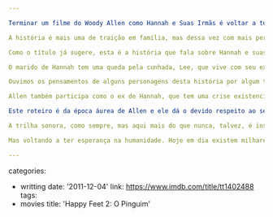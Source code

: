```yaml
---

Terminar um filme do Woody Allen como Hannah e Suas Irmãs é voltar a ter esperança na humanidade. Não que o filme tenha essa mensagem, mas é que seu diretor e roteirista demonstra um conhecimento tão absurdo da alma humana que é como se você não estivesse mais sozinho no mundo. Como se alguém finalmente desse o sinal de vida: "Eu existo. E eu sei como tudo isso é tão sem sentido."

A história é mais uma de traição em família, mas dessa vez com mais personagens e uma complexidade que sempre nos mantém entretidos em observar como essas bolas conseguem ficar no ar por tanto tempo e pousarem nas mãos do roteirista de maneira tão graciosa no momento certo.

Como o título já sugere, esta é a história que fala sobre Hannah e suas três irmãs, todas bem diferentes entre si e ainda assim com uma espécie de conexão de quem sabe que são irmãs. Seus pais eram lindos, do show business e hoje se limitam a gritar um com o outro e realizarem um show privado com toda família no dia de Ação de Graças em frente ao piano. Você de imediato acredita que esta é uma família upper side de Nova York e eu acredito que eles moram lá mesmo.

O marido de Hannah tem uma queda pela cunhada, Lee, que vive com seu ex-professor da faculdade, que quando começa a falar sobre o declínio da sociedade contemporânea fica claro como ambos estão dessincronizados da vida. Já Elliot, marido de Hannah, é um mero estopim de um acontecimento que você percebe as consequências conforme o estado de humor de Elliot se altera, mas é mais marcante observar se Hannah irá descobrir o acontecido, ou se isso importa em primeiro lugar.

Ouvimos os pensamentos de alguns personagens desta história por algum tempo no início dos curtos capítulos que demarcam a passagem do tempo com um título que está contido em uma fala e com acontecimentos que justificam esta pausa na passagem do tempo. Esse traço charmoso do filme faz com que entendamos como cada ser humano é egoísta à sua própria maneira, internamente, como lamentando por um arquiteto bonitão ter escolhido sua irmã em vez de você, e ao mesmo tempo delineia com perspicácia essa fina divisão entre o público e o privado de nossos egos (afinal, são irmãs, e uma deveria querer o bem da outra).

Allen também participa como o ex de Hannah, que tem uma crise existencial porque possui uma deficiência no ouvido que vai pesquisar com os médicos e começa a ficar paranóico conforme os testes começam a sugerir que algo pior pode estar acontecendo com ele. É um episódio à parte do resto da história, mas, acredite, ele não atrapalha, tem ótimos momentos, corta bem a tensão do filme e ainda se encaixa na história, pois há um momento que ele e outra irmã de Hannah, Holly, saem no pior encontro de todos (uma noite que você vai querer acompanhar).

Este roteiro é da época áurea de Allen e ele dá o devido respeito ao seu material nos brindando com uma direção coesa, que não tem medo de filmar da maneira que melhor enfoque os dramas privados dessa família: caminhando com eles pelas paredes de casa, como se estivesse testemunhando um momento muito íntimo da vida deles, o que torna o momento mais importante ainda. É mais drama e menos comédia, então a câmera está mais próxima de seus personagens, quer entendê-los, mas percebe que essa tarefa pode ser a mais impossível de todas.

A trilha sonora, como sempre, mas aqui mais do que nunca, talvez, é inspiradora, nos faz sentir bem onde estamos sentados, relaxados, prontos para acompanhar cada uma das questões que se abrem conforme a traição dá sequência, ou o conflito eterno entre uma irmã que não sabe o que quer da vida e Hannah que sempre a suporta. O que quero dizer é que a música faz o papel dessa imersão na história do universo do cineasta tão bem que é como se ele próprio estivesse nos convidando para adentrarmos em seu palácio mental, e pra isso coloca uma música de sua autoria (não é, claro).

Mas voltando a ter esperança na humanidade. Hoje em dia existem milhares de séries dramáticas em que pessoas assistem dezenas de horas em frente à TV ou seus celulares para acompanhar as migalhas que os roteiristas entregam de cada unidimensional personagem criado como uma muleta afetiva que todos precisamos. Que miséria frente a um roteirista como Allen, que planeja e executa um drama existencial multifacetado com diferentes personagens e ambições e entrega com uma trilha sonora charmosa em menos de duas horas. E você está livre para fazer o que quiser de sua vida depois disso. Praticar o budismo, ou trair sua esposa, por exemplo.

---
```

categories:
- writting
date: '2011-12-04'
link: https://www.imdb.com/title/tt1402488
tags:
- movies
title: 'Happy Feet 2: O Pinguim'
